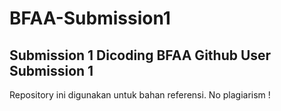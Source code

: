 # BFAA-Submission1
## Submission 1 Dicoding BFAA Github User Submission 1
Repository ini digunakan untuk bahan referensi. No plagiarism ! 
